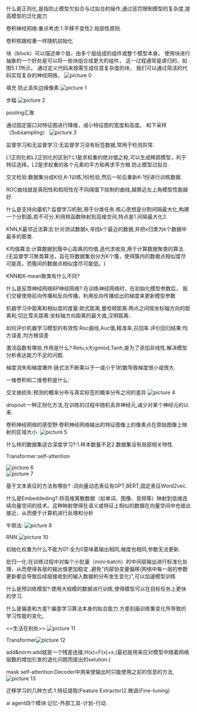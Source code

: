 什么是正则化,是指防止模型欠拟合与过拟合的操作,通过惩罚限制模型的复杂度,提高模型的泛化能力

卷积神经网络:重点考虑:1.平移不变性2.局部性原则.

卷积核跟权重一样随机初始化

块（block）可以描述单个层、由多个层组成的组件或整个模型本身。 使用块进行抽象的一个好处是可以将一些块组合成更大的组件， 这一过程通常是递归的，如 图5.1.1所示。 通过定义代码来按需生成任意复杂度的块， 我们可以通过简洁的代码实现复杂的神经网络。
![picture 0](../images/f20ddcc64f2fee37bda290869ff21757138760682269ddcffd2c48f57bfc7954.png)  

填充
防止丢失边缘像素
![picture 1](../images/56c8c9c8b1361cb54ead5955e6c7bc6ec54cff949d56bc7144e8799ba71c0648.png)  

步幅
![picture 2](../images/ee0f0efa12e2b6b171de5d7874295400f74045c77e975fa021e16cfe255676a9.png)  

pooling汇聚


通过固定窗口对特征图进行降维，减小特征图的宽度和高度。 和下采样（Subsampling）
![picture 3](../images/a4a3751d30eefeda6e9f4547bfc442b7aa3fa7e8b569d6bea7f6b4bc7f412050.png)  

监督学习和无监督学习:无监督学习没有标签数据,常用于检测异常.

L1正则化和L2正则化的区别?:L1是求权重的绝对值之和,可以生成稀疏模型，利于特征选择。L2是求权重的各个元素的平方和再求平方根.防止模型过拟合.

交叉检验:数据集分成K份,K-1训练,1份检验,然后一轮后重新K-1份进行训练数据.

ROC曲线就是真阳性和假阳性在不同阈值下绘制的曲线,越靠近左上角模型性能越好.

什么是支持向量机?:监督学习机制,用于分类任务.核心思想是分割间隔最大化,构建一个分割面,若不可分,利用核函数映射到高维空间,特点是1.间隔最大化2.

KNN,K最邻近法算法:针对测试数据x,寻找k个最近的数据,并把x归类为k个数据中最多的那类.

K均值算法:计算数据到簇中心距离的均值,迭代求收敛,用于计算数据聚类的算法.(无监督学习聚类算法，旨在将数据集划分为K个簇，使得簇内的数据点相似度尽可能高，而簇间的数据点相似度尽可能低。​)

KNN和K-mean聚类有什么不同?

什么是反馈神经网络BP神经网络?:在训练神经网络时，在初始化模型参数后， 我们交替使用前向传播和反向传播，利用反向传播给出的梯度来更新模型参数

机器学习中距离和相似度的度量:欧式距离,曼哈顿距离:两点之间按坐标轴方向的距离和,切比雪夫距离:坐标轴方向距离的最大值,汉明距离:.

如何评价机器学习模型的有效性:Roc曲线,Auc值,精准率,召回率.评价回归结果:均方误差,均方根误差

激活函数有哪些,作用是什么?:Relu,s大igmiod,Tanh,是为了添加非线性.解决模型分析表达能力不足的问题.

梯度消失和梯度爆炸:链式法不断乘以于一或小于1的数导致梯度很小或很大.

一维卷积和二维卷积是什么:

交叉熵损失:预测的概率分布与真实标签的概率分布之间的差异
![picture 4](../images/0ab3056817e1b573dcec06c98aa6a3fd5c3553424d402bdc9da13c8dcaac52d2.png)  

dropout:一种正则化方法,在训练的过程中随机丢弃神经元,减少对某个神经元的以来.

卷积神经网络的感受野:卷积神经网络输出的特征图像上的像素点在原始图像上映射的区域大小.
![picture 5](../images/2fc6214a50197396397cab72383dcef8b383a5d12021aec9b0615ba713394a0a.png)  

什么样的数据集适合深度学习?:1.样本数量不足2.数据集没有局部相关特性.

Transformer:self-attention

![picture 6](../images/5cb3c766de91d0b8ec07c36bd9240c8d158e8e8704e54dbe8418cb44cd48324c.png)  
![picture 7](../images/dfe8b291646f64303a454dbcac9b98365578811963d74845d3316f3b1ad073f0.png)  


基于文本表征的方法有哪些? :词向量动态表征有GPT,BERT,固定表征Word2vec.

什么是Embeddeding?:将高维离散数据（如单词、图像、音频等）映射到低维连续向量空间的技术。​这种映射使得在语义或特征上相似的数据在向量空间中也彼此接近，从而便于计算机进行处理和分析

牛顿法:
![picture 8](../images/8b78fcba1f5343f51bc8d6478d0ec0b12494981a011847c7a8fe69efba8037fe.png)  


RNN
![picture 10](../images/5cd7787b5a09e331713963843ff24858a50c6f085fe9b9411e2aed0db9b349cc.png)  

初始化权重为什么不能为0?:全为0意味着输出相同,梯度也相同,参数无法更新.

批归一化:在训练过程中对每个小批量（mini-batch）的中间层输出进行标准化处理，从而使得各层的输出值更加稳定 ,避免"内部协变量偏移(网络中每一层的参数更新都会导致后续层接收到的输入数据的分布发生变化)",可以加速模型训练

什么是预训练模型?:使用大规模的数据进行训练,使得模型可以在目标任务上更快的学习.

什么是偏差和方差?:偏差学习算法本身的拟合能力.方差刻画训练集变化所导致的学习性能的变化,

<<生活在别处>>
![picture 11](../images/668113d150a5a775ce99982ad202e9237b70392a380b64583aa4e40441baa0d2.png)  

Transformer![picture 12](../images/25409200c710ecbca4b9b13f2cb8301c61400b306dfaf956ffa9c33647ed09bd.png)  

add&norm:add就是一个残差连接,H(x)=F(x)+x,(最初是用来应对模型中随着网络层数的增加引发的退化问题而提出的selution.)

mask self-attention:Decoder中用来使输出时只能使用之前的信息的方法,
![picture 13](../images/b2391ff93ae5bc7e9cd29460592712a3528eb4573ad868b957e25eed0aa4e9a0.png)  

迁移学习的几种方式:1.特征提取(Feature Extractor)2.微调(Fine-tuning)

ai agent四个模块:记忆-外部工具-计划-行动.

